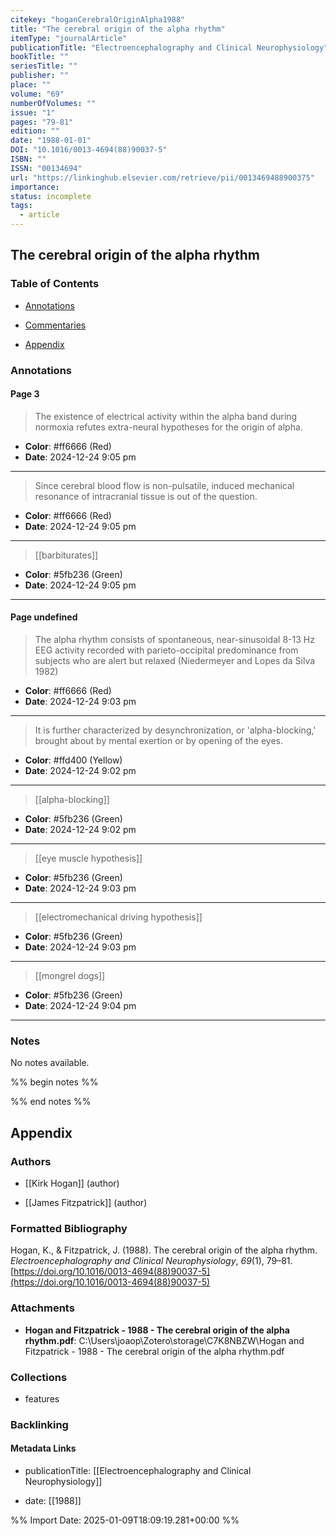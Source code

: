 ```yaml
---
citekey: "hoganCerebralOriginAlpha1988"
title: "The cerebral origin of the alpha rhythm"
itemType: "journalArticle"
publicationTitle: "Electroencephalography and Clinical Neurophysiology"
bookTitle: ""
seriesTitle: ""
publisher: ""
place: ""
volume: "69"
numberOfVolumes: ""
issue: "1"
pages: "79-81"
edition: ""
date: "1988-01-01"
DOI: "10.1016/0013-4694(88)90037-5"
ISBN: ""
ISSN: "00134694"
url: "https://linkinghub.elsevier.com/retrieve/pii/0013469488900375"
importance: 
status: incomplete
tags:
  - article
---
```


## The cerebral origin of the alpha rhythm

### Table of Contents

- [Annotations](#annotations)

+ [Commentaries](#commentaries)

- [Appendix](#appendix)

### Annotations




#### Page 3







> The existence of electrical activity within the alpha band during normoxia refutes extra-neural hypotheses for the origin of alpha.





- **Color**: #ff6666 (Red)
- **Date**: 2024-12-24 9:05 pm

---







> Since cerebral blood flow is non-pulsatile, induced mechanical resonance of intracranial tissue is out of the question.





- **Color**: #ff6666 (Red)
- **Date**: 2024-12-24 9:05 pm

---








> [[barbiturates]]





- **Color**: #5fb236 (Green)
- **Date**: 2024-12-24 9:05 pm

---



#### Page undefined







> The alpha rhythm consists of spontaneous, near-sinusoidal 8-13 Hz EEG activity recorded with parieto-occipital predominance from subjects who are alert but relaxed (Niedermeyer and Lopes da Silva 1982)





- **Color**: #ff6666 (Red)
- **Date**: 2024-12-24 9:03 pm

---







> It is further characterized by desynchronization, or 'alpha-blocking,' brought about by mental exertion or by opening of the eyes.





- **Color**: #ffd400 (Yellow)
- **Date**: 2024-12-24 9:02 pm

---








> [[alpha-blocking]]





- **Color**: #5fb236 (Green)
- **Date**: 2024-12-24 9:02 pm

---








> [[eye muscle hypothesis]]





- **Color**: #5fb236 (Green)
- **Date**: 2024-12-24 9:03 pm

---








> [[electromechanical driving hypothesis]]





- **Color**: #5fb236 (Green)
- **Date**: 2024-12-24 9:03 pm

---








> [[mongrel dogs]]





- **Color**: #5fb236 (Green)
- **Date**: 2024-12-24 9:04 pm

---





### Notes


No notes available.


%% begin notes %%

<!-- Write your personal notes here -->

%% end notes %%

## Appendix

### Authors


- [[Kirk Hogan]] (author)

- [[James Fitzpatrick]] (author)




### Formatted Bibliography

Hogan, K., & Fitzpatrick, J. (1988). The cerebral origin of the alpha rhythm. _Electroencephalography and Clinical Neurophysiology_, _69_(1), 79–81. [https://doi.org/10.1016/0013-4694(88)90037-5](https://doi.org/10.1016/0013-4694(88)90037-5)




### Attachments


- **Hogan and Fitzpatrick - 1988 - The cerebral origin of the alpha rhythm.pdf**: C:\Users\joaop\Zotero\storage\C7K8NBZW\Hogan and Fitzpatrick - 1988 - The cerebral origin of the alpha rhythm.pdf




### Collections


- features





### Backlinking


#### Metadata Links


- publicationTitle: [[Electroencephalography and Clinical Neurophysiology]]




- date: [[1988]]






%% Import Date: 2025-01-09T18:09:19.281+00:00 %%
